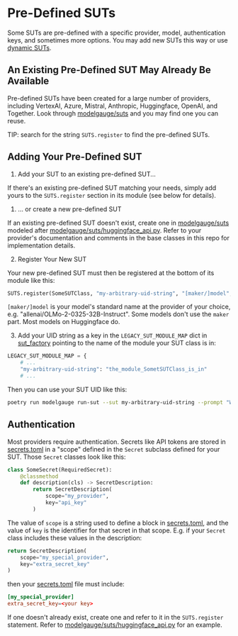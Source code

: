 # Pre-Defined SUTs

Some SUTs are pre-defined with a specific provider, model, authentication keys, and sometimes more options. You may add new SUTs this way or use
[dynamic SUTs](./suts-how-to.md#dynamic).

## An Existing Pre-Defined SUT May Already Be Available

Pre-defined SUTs have been created for a large number of providers, including VertexAI, Azure, Mistral,
Anthropic, Huggingface, OpenAI, and Together. Look through [modelgauge/suts](../src/modelgauge/suts/)
and you may find one you can reuse.

TIP: search for the string `SUTS.register` to find the pre-defined SUTs.

## Adding Your Pre-Defined SUT

1. Add your SUT to an existing pre-defined SUT...

If there's an existing pre-defined SUT matching your needs, simply add yours to the `SUTS.register` section in its module (see below for details).

1. ... or create a new pre-defined SUT

If an existing pre-defined SUT doesn't exist, create one in [modelgauge/suts](../src/modelgauge/suts/) modeled after [modelgauge/suts/huggingface_api.py](../src/modelgauge/suts/huggingface_api.py). Refer to your
provider's documentation and comments in the base classes in this repo for implementation details.

2. Register Your New SUT

Your new pre-defined SUT must then be registered at the bottom of its module like this:

```python
SUTS.register(SomeSUTClass, "my-arbitrary-uid-string", "[maker/]model", InjectSecret(SomeKey))
```

`[maker/]model` is your model's standard name at the provider of your choice, e.g. "allenai/OLMo-2-0325-32B-Instruct". Some models don't use the `maker` part. Most models on Huggingface do.

3. Add your UID string as a key in the `LEGACY_SUT_MODULE_MAP` dict in [sut_factory](../src/modelgauge/sut_factory.py) pointing to the name of the module your SUT class is in:

```python
LEGACY_SUT_MODULE_MAP = {
    # ...
    "my-arbitrary-uid-string": "the_module_SometSUTClass_is_in"
    # ...
```

Then you can use your SUT UID like this:

```bash
poetry run modelgauge run-sut --sut my-arbitrary-uid-string --prompt "Why did the chicken cross the road?"
```

## Authentication

Most providers require authentication. Secrets like API tokens are stored in [secrets.toml](../config/secrets.toml) in a "scope" defined in the `Secret` subclass defined for your SUT. Those `Secret` classes look like this:

```python
class SomeSecret(RequiredSecret):
    @classmethod
    def description(cls) -> SecretDescription:
        return SecretDescription(
            scope="my_provider",
            key="api_key"
        )
```

The value of `scope` is a string used to define a block in [secrets.toml](../config/secrets.toml), and the value of `key` is the identifier for that secret in that scope. E.g. if your `Secret` class includes these
values in the description:

```python
return SecretDescription(
    scope="my_special_provider",
    key="extra_secret_key"
)
```

then your [secrets.toml](../config/secrets.toml) file must include:

```toml
[my_special_provider]
extra_secret_key=<your key>
```

If one doesn't already exist, create one and refer to it in the `SUTS.register` statement. Refer to [modelgauge/suts/huggingface_api.py](../src/modelgauge/suts/huggingface_api.py) for an example.